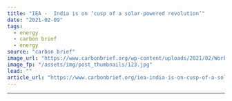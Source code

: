 ```yaml
---
title: "IEA -  India is on ‘cusp of a solar-powered revolution’"
date: "2021-02-09"
tags: 
  - energy
  - carbon brief
  - energy
source: "carbon brief"
image_url: "https://www.carbonbrief.org/wp-content/uploads/2021/02/Workers-at-a-1MW-solar-power-station-run-by-Tata-Power-on-the-roof-of-an-electricity-company-in-Delhi-India-e1612887924889-583x372.jpg"
image_fp: "/assets/img/post_thumbnails/123.jpg"
lead: ""
article_url: "https://www.carbonbrief.org/iea-india-is-on-cusp-of-a-solar-powered-revolution"
---
```


---
